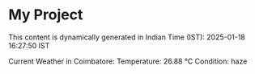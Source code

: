 # My Project

This content is dynamically generated in Indian Time (IST): 2025-01-18 16:27:50 IST


Current Weather in Coimbatore:
Temperature: 26.88 °C
Condition: haze
